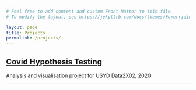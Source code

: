 ```yaml
---
# Feel free to add content and custom Front Matter to this file.
# To modify the layout, see https://jekyllrb.com/docs/themes/#overriding-theme-defaults

layout: page
title: Projects
permalink: /projects/
---
```

  
  

## [Covid Hypothesis Testing](/projects/covid-hypothesis-testing)
Analysis and visualisation project for USYD Data2X02, 2020

---


